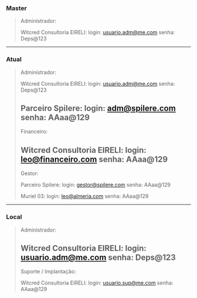 ### Master
>Administrador: 
>
>	Witcred Consultoria EIRELI:
>	login: usuario.adm@me.com
>	senha: Deps@123
---
### Atual
>Administrador: 
>
>	Witcred Consultoria EIRELI:
>	login: usuario.adm@me.com
>	senha: Deps@123
>
>	Parceiro Spilere:
>	login: adm@spilere.com
>	senha: AAaa@129
>---
>Financeiro: 
>
>	Witcred Consultoria EIRELI:
>	login: leo@financeiro.com
>	senha: AAaa@129
>---
>Gestor: 
>
>	Parceiro Spilere:
>	login: gestor@spilere.com
>	senha: AAaa@129
>
>	Muriel 03:
>	login: leo@almeria.com
>	senha: AAaa@129
---
### Local
>Administrador: 
>
>	Witcred Consultoria EIRELI:
>	login: usuario.adm@me.com
>	senha: Deps@123
>---
>Suporte / Implantação: 
>
>	Witcred Consultoria EIRELI:
>	login: usuario.sup@me.com
>	senha: AAaa@129
